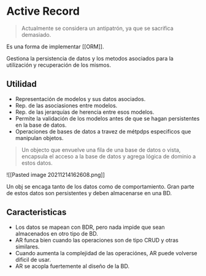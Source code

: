 # Active Record

> Actualmente se considera un antipatrón, ya que se sacrifica demasiado.

Es una forma de implementar [[ORM]].

Gestiona la persistencia de datos y los metodos asociados para la utilización y recuperación de los mismos.

## Utilidad

- Representación de modelos y sus datos asociados.
- Rep. de las asociasiones entre modelos.
- Rep. de las jerarquías de herencia entre esos modelos.
- Permite la validación de los modelos antes de que se hagan persistentes en la base de datos.
- Operaciones de bases de datos a travez de métpdps especificos que manipulan objetos.

>  Un objecto que envuelve una fila de una base de datos o vista, encapsula el acceso a la base de datos y agrega lógica de dominio a estos datos.

![[Pasted image 20211214162608.png]]

Un obj se encaga tanto de los datos como de comportamiento. Gran parte de estos datos  son persistentes y deben almacenarse en una BD. 

## Caracteristicas

- Los datos se mapean con BDR, pero nada impide que sean almacenados en otro tipo de BD.
- AR funca bien cuando las operaciones son de tipo CRUD y otras similares.
- Cuando aumenta la complejidad de las operaciónes, AR puede volverse dificil de usar.
- AR se acopla fuertemente al diseño de la BD.